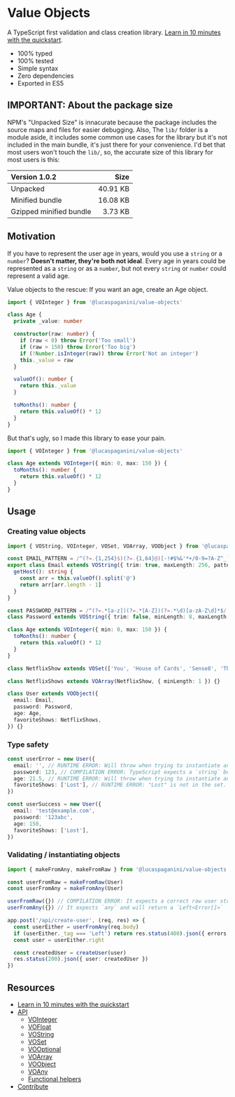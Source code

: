 # Value Objects

A TypeScript first validation and class creation library. [Learn in 10 minutes with the quickstart](docs/quickstart.md).

- 100% typed
- 100% tested
- Simple syntax
- Zero dependencies
- Exported in ES5

## IMPORTANT: About the package size

NPM's "Unpacked Size" is innacurate because the package includes the source maps and files for easier debugging. Also, The `lib/` folder is a module aside, it includes some common use cases for the library but it's not included in the main bundle, it's just there for your convenience. I'd bet that most users won't touch the `lib/`, so, the accurate size of this library for most users is this:

| Version 1.0.2           |     Size |
| :---------------------- | -------: |
| Unpacked                | 40.91 KB |
| Minified bundle         | 16.08 KB |
| Gzipped minified bundle |  3.73 KB |

## Motivation

If you have to represent the user age in years, would you use a `string` or a `number`? **Doesn't matter, they're both not ideal**. Every age in years could be represented as a `string` or as a `number`, but not every `string` or `number` could represent a valid age.

Value objects to the rescue: If you want an age, create an Age object.

```typescript
import { VOInteger } from '@lucaspaganini/value-objects'

class Age {
  private _value: number

  constructor(raw: number) {
    if (raw < 0) throw Error('Too small')
    if (raw > 150) throw Error('Too big')
    if (!Number.isInteger(raw)) throw Error('Not an integer')
    this._value = raw
  }

  valueOf(): number {
    return this._value
  }

  toMonths(): number {
    return this.valueOf() * 12
  }
}
```

But that's ugly, so I made this library to ease your pain.

```typescript
import { VOInteger } from '@lucaspaganini/value-objects'

class Age extends VOInteger({ min: 0, max: 150 }) {
  toMonths(): number {
    return this.valueOf() * 12
  }
}
```

## Usage

### Creating value objects

```typescript
import { VOString, VOInteger, VOSet, VOArray, VOObject } from '@lucaspaganini/value-objects'

const EMAIL_PATTERN = /^(?=.{1,254}$)(?=.{1,64}@)[-!#$%&'*+/0-9=?A-Z^_`a-z{|}~]+(\.[-!#$%&'*+/0-9=?A-Z^_`a-z{|}~]+)*@[A-Za-z0-9]([A-Za-z0-9-]{0,61}[A-Za-z0-9])?(\.[A-Za-z0-9]([A-Za-z0-9-]{0,61}[A-Za-z0-9])?)*$/
export class Email extends VOString({ trim: true, maxLength: 256, pattern: EMAIL_PATTERN }) {
  getHost(): string {
    const arr = this.valueOf().split('@')
    return arr[arr.length - 1]
  }
}

const PASSWORD_PATTERN = /^(?=.*[a-z])(?=.*[A-Z])(?=.*\d)[a-zA-Z\d]*$/ // One lowercase, one uppercase, one number
class Password extends VOString({ trim: false, minLength: 8, maxLength: 256, pattern: PASSWORD_PATTERN }) {}

class Age extends VOInteger({ min: 0, max: 150 }) {
  toMonths(): number {
    return this.valueOf() * 12
  }
}

class NetflixShow extends VOSet(['You', 'House of Cards', 'Sense8', 'The Witcher']) {}

class NetflixShows extends VOArray(NetflixShow, { minLength: 1 }) {}

class User extends VOObject({
  email: Email,
  password: Password,
  age: Age,
  favoriteShows: NetflixShows,
}) {}
```

### Type safety

```typescript
const userError = new User({
  email: '', // RUNTIME ERROR: Will throw when trying to instantiate an Email with an empty string, but it's still a `string` so it's type is correct
  password: 123, // COMPILATION ERROR: TypeScript expects a `string` because that's what the Password constructor expects
  age: 21.5, // RUNTIME ERROR: Will throw when trying to instantiate an Age with a non integer number. If you want a float, you can extend `VOFloat()`
  favoriteShows: ['Lost'], // RUNTIME ERROR: "Lost" is not in the set. You might think it shouldn't accept any string, but it's a design decision (see VOSet in the docs)
})

const userSuccess = new User({
  email: 'test@example.com',
  password: '123abc',
  age: 150,
  favoriteShows: ['Lost'],
})
```

### Validating / instantiating objects

```typescript
import { makeFromAny, makeFromRaw } from '@lucaspaganini/value-objects'

const userFromRaw = makeFromRaw(User)
const userFromAny = makeFromAny(User)

userFromRaw({}) // COMPILATION ERROR: It expects a correct raw user structure
userFromAny({}) // It expects `any` and will return a `Left<Error[]>`

app.post('/api/create-user', (req, res) => {
  const userEither = userFromAny(req.body)
  if (userEither._tag === 'Left') return res.status(400).json({ errors: userEither.left })
  const user = userEither.right

  const createdUser = createUser(user)
  res.status(200).json({ user: createdUser })
})
```

## Resources

- [Learn in 10 minutes with the quickstart](docs/quickstart.md)
- [API](docs/api.md)
  - [VOInteger](docs/api.md#vointeger)
  - [VOFloat](docs/api.md#vofloat)
  - [VOString](docs/api.md#vostring)
  - [VOSet](docs/api.md#voset)
  - [VOOptional](docs/api.md#vooptional)
  - [VOArray](docs/api.md#voarray)
  - [VOObject](docs/api.md#voobject)
  - [VOAny](docs/api.md#voany)
  - [Functional helpers](docs/api.md#functions)
- [Contribute](docs/contributing.md)
